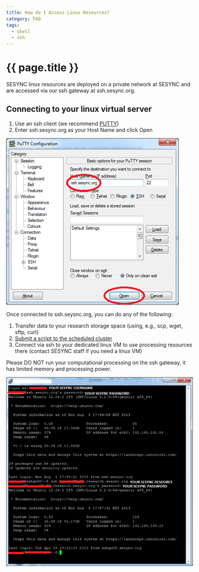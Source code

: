 ```yaml
---
title: How do I Access Linux Resources?
category: FAQ
tags:
  - shell
  - ssh
---
```


# {{ page.title }}

SESYNC linux resources are deployed on a private network at SESYNC and are accessed via our ssh gateway at ssh.sesync.org.

## Connecting to your linux virtual server
1. Use an ssh client (we recommend [PUTTY](http://www.chiark.greenend.org.uk/~sgtatham/putty/))
2. Enter ssh.sesync.org as your Host Name and click Open

![Connect with PUTTY](/assets/images/ssh1.png)

Once connected to ssh.seysnc.org, you can do any of the following:
1. Transfer data to your research storage space (using, e.g., scp, wget, sftp, curl)
2. [Submit a script to the scheduled cluster](http://cyberhelp.sesync.org/quickstart/how-do-i-submit-an-r-script.html)
3. Connect via ssh to your dedicated linux VM to use processing resources there (contact SESYNC staff if you need a linux VM)

Please DO NOT run your computational processing on the ssh gateway, it has limited memory and processing power.

![ssh gateway](/assets/images/ssh2.png)

